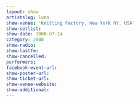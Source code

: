 ```yaml
---
layout: show
artistslug: luna
show-venue: 'Knitting Factory, New York NY, USA'
show-setlist: 
show-date: 2000-07-14
category: 2000
show-radio: 
show-lastfm: 
show-cancelled: 
performers: 
facebook-event-url: 
show-poster-url: 
show-ticket-url: 
show-venue-website: 
show-additional: 
---
```


